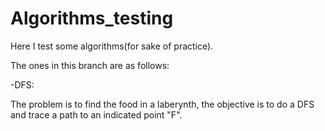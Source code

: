 # Algorithms_testing

Here I test some algorithms(for sake of practice). 

The ones in this branch are as follows:

-DFS:

  The problem is to find the food in a laberynth, the objective is to do a DFS and trace a path to an indicated point 
  "F".
